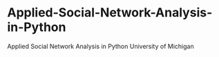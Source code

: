 # Applied-Social-Network-Analysis-in-Python

Applied Social Network Analysis in Python University of Michigan
